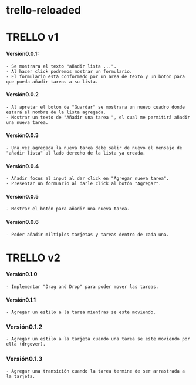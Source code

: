 # trello-reloaded

# TRELLO v1

#### Versión0.0.1:
	- Se mostrara el texto "añadir lista ...".
	- Al hacer click podremos mostrar un formulario.
	- El formulario está conformado por un area de texto y un boton para que pueda añadir tareas a su lista.

#### Versión0.0.2
	- Al apretar el boton de "Guardar" se mostrara un nuevo cuadro donde estará el nombre de la lista agregada.
	- Mostrar un texto de "Añadir una tarea ", el cual me permitirá añadir una nueva tarea.

#### Versión0.0.3
	- Una vez agregada la nueva tarea debe salir de nuevo el mensaje de "añadir lista" al lado derecho de la lista ya creada.

#### Versión0.0.4
	- Añadir focus al input al dar click en "Agregar nueva tarea".
	- Presentar un formuario al darle click al botón "Agregar".

#### Versión0.0.5
	- Mostrar el botón para añadir una nueva tarea.

#### Versión0.0.6
	- Poder añadir míltiples tarjetas y tareas dentro de cada una.

# TRELLO v2

#### Versión0.1.0
	- Implementar "Drag and Drop" para poder mover las tareas.

#### Versión0.1.1
	- Agregar un estilo a la tarea mientras se este moviendo.

### Versión0.1.2
	- Agregar un estilo a la tarjeta cuando una tarea se este moviendo por ella (drgover).

### Versión0.1.3
	- Agregar una transición cuando la tarea termine de ser arrastrada a la tarjeta.
